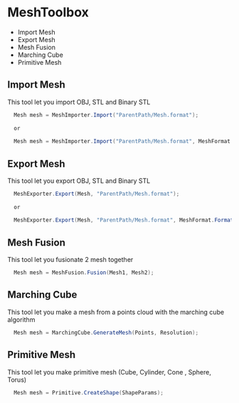 # MeshToolbox
- Import Mesh
- Export Mesh
- Mesh Fusion
- Marching Cube
- Primitive Mesh

## Import Mesh
This tool let you import OBJ, STL and Binary STL

```csharp
  Mesh mesh = MeshImporter.Import("ParentPath/Mesh.format");
  
  or
  
  Mesh mesh = MeshImporter.Import("ParentPath/Mesh.format", MeshFormat.Format);
```

## Export Mesh
This tool let you export OBJ, STL and Binary STL

```csharp
  MeshExporter.Export(Mesh, "ParentPath/Mesh.format");
  
  or
  
  MeshExporter.Export(Mesh, "ParentPath/Mesh.format", MeshFormat.Format);
```

## Mesh Fusion
This tool let you fusionate 2 mesh together

```csharp
  Mesh mesh = MeshFusion.Fusion(Mesh1, Mesh2);
```

## Marching Cube
This tool let you make a mesh from a points cloud with the marching cube algorithm

```csharp
  Mesh mesh = MarchingCube.GenerateMesh(Points, Resolution);
```

## Primitive Mesh
This tool let you make primitive mesh (Cube, Cylinder, Cone , Sphere, Torus)

```csharp
  Mesh mesh = Primitive.CreateShape(ShapeParams);
```
